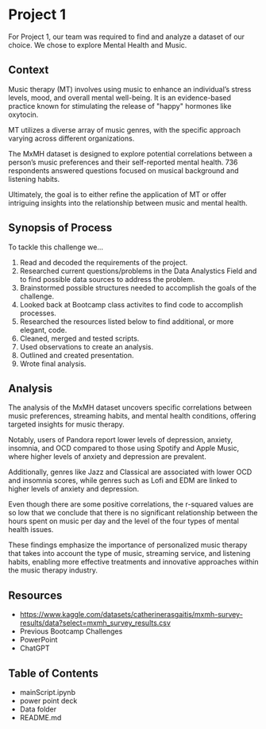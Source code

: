 # Project 1

For Project 1, our team was required to find and analyze a dataset of our choice. We chose to explore Mental Health and Music. 

## Context

Music therapy (MT) involves using music to enhance an individual’s stress levels, mood, and overall mental well-being. It is an evidence-based practice known for stimulating the release of "happy" hormones like oxytocin.

MT utilizes a diverse array of music genres, with the specific approach varying across different organizations.

The MxMH dataset is designed to explore potential correlations between a person’s music preferences and their self-reported mental health. 736 respondents answered questions focused on musical background and listening habits.

Ultimately, the goal is to either refine the application of MT or offer intriguing insights into the relationship between music and mental health.


## Synopsis of Process

To tackle this challenge we...

1. Read and decoded the requirements of the project.
2. Researched current questions/problems in the Data Analystics Field and to find possible data sources to address the problem.
3. Brainstormed possible structures needed to accomplish the goals of the challenge.
4. Looked back at Bootcamp class activites to find code to accomplish processes.
5. Researched the resources listed below to find additional, or more elegant, code.
6. Cleaned, merged and tested scripts.
7. Used observations to create an analysis.
8. Outlined and created presentation.
9. Wrote final analysis.



## Analysis

The analysis of the MxMH dataset uncovers specific correlations between music preferences, streaming habits, and mental health conditions, offering targeted insights for music therapy. 

Notably, users of Pandora report lower levels of depression, anxiety, insomnia, and OCD compared to those using Spotify and Apple Music, where higher levels of anxiety and depression are prevalent. 

Additionally, genres like Jazz and Classical are associated with lower OCD and insomnia scores, while genres such as Lofi and EDM are linked to higher levels of anxiety and depression. 

Even though there are some positive correlations, the r-squared values are so low that we conclude that there is no significant relationship between the hours spent on music per day and the level of the four types of mental health issues.

These findings emphasize the importance of personalized music therapy that takes into account the type of music, streaming service, and listening habits, enabling more effective treatments and innovative approaches within the music therapy industry.


   


## Resources

+ https://www.kaggle.com/datasets/catherinerasgaitis/mxmh-survey-results/data?select=mxmh_survey_results.csv
+ Previous Bootcamp Challenges
+ PowerPoint
+ ChatGPT



## Table of Contents
+ mainScript.ipynb 
+ power point deck
+ Data folder 
+ README.md
